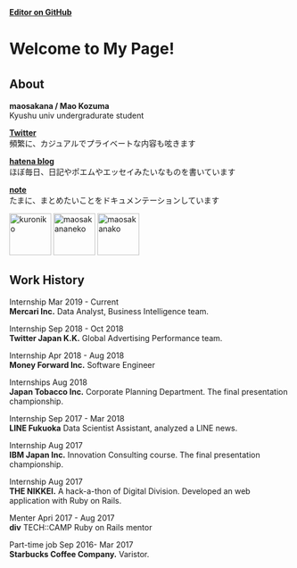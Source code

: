 **[Editor on GitHub](https://github.com/maosakana/maosakana.github.io/edit/master/index.md)**   　

# Welcome to My Page!
## About　
**maosakana  /  Mao Kozuma**  
Kyushu univ undergradurate student

 **[Twitter](http://twitter.com/ma_osakana)**  
 頻繁に、カジュアルでプライベートな内容も呟きます		
 
 **[hatena blog](http://maosakana.hatenablog.com/)**  
 ほぼ毎日、日記やポエムやエッセイみたいなものを書いています		 
  
**[note](https://note.mu/maosakana)**  
 たまに、まとめたいことをドキュメンテーションしています	
  
 <img width="75" alt="kuroniko" src="https://user-images.githubusercontent.com/25532388/54070898-5ab18380-42a9-11e9-8592-447785856f21.PNG"> <img width="75" alt="maosakananeko" src="https://user-images.githubusercontent.com/25532388/54070895-56856600-42a9-11e9-9d4a-ccd2c726579e.png">  <img width="75" alt="maosakanako" src="https://user-images.githubusercontent.com/25532388/54070893-54230c00-42a9-11e9-81d6-8c183ac9abd7.png">
  
## Work History

Internship  Mar 2019 - Current  
**Mercari Inc.** Data Analyst, Business Intelligence team.

Internship   Sep 2018 - Oct 2018      
**Twitter Japan K.K.** Global Advertising Performance team.

Internship    Apr 2018 - Aug 2018    
**Money Forward Inc.** Software Engineer

Internships   Aug 2018    
**Japan Tobacco Inc.** Corporate Planning Department. The final presentation championship.

Internship   Sep 2017 - Mar 2018    
**LINE Fukuoka** Data Scientist Assistant, analyzed a LINE news.

Internship   Aug 2017    
**IBM Japan Inc.** Innovation Consulting course. The final presentation championship.

Internship   Aug 2017    
**THE NIKKEI.** A hack-a-thon of Digital Division. Developed an web application with Ruby on Rails.

Menter   Apri 2017 - Aug 2017    
**div** TECH::CAMP Ruby on Rails mentor

Part-time job   Sep 2016- Mar 2017    
**Starbucks Coffee Company.** Varistor.
